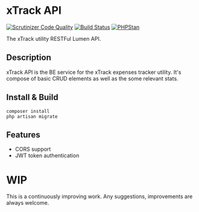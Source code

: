 # xTrack API

[![Scrutinizer Code Quality](https://scrutinizer-ci.com/g/RichardTrujilloTorres/xtrack-api/badges/quality-score.png?b=master)](https://scrutinizer-ci.com/g/RichardTrujilloTorres/xtrack-api/?branch=master)
[![Build Status](https://travis-ci.org/RichardTrujilloTorres/xtrack-api.svg?branch=master)](https://travis-ci.org/RichardTrujilloTorres/xtrack-api)
[![PHPStan](https://img.shields.io/badge/PHPStan-enabled-brightgreen.svg?style=flat)](https://github.com/phpstan/phpstan)

The xTrack utility RESTFul Lumen API.


## Description
xTrack API is the BE service for the xTrack expenses tracker 
utility.
It's compose of basic CRUD elements as well as the some relevant 
stats.

## Install & Build
```
composer install 
php artisan migrate
```

## Features
- CORS support
- JWT token authentication

# WIP
This is a continuously improving work. Any suggestions, 
improvements are always welcome.
